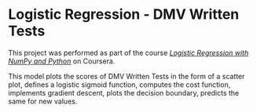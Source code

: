 # Logistic Regression - DMV Written Tests

This project was performed as part of the course [*Logistic Regression with NumPy and Python*](https://www.coursera.org/account/accomplishments/certificate/JFYMHKYCLET8) on Coursera.

This model plots the scores of DMV Written Tests in the form of a scatter plot, defines a logistic sigmoid function, computes the cost function, implements gradient descent, plots the decision boundary, predicts the same for new values.

